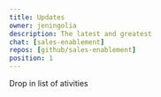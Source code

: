 ```yaml
---
title: Updates
owner: jeningolia
description: The latest and greatest
chat: [sales-enablement]
repos: [github/sales-enablement]
position: 1
---
```


Drop in list of ativities 
